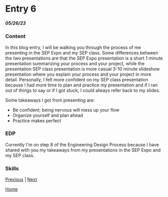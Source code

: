 # Entry 6
##### 05/26/23

### Content

In this blog entry, I will be walking you through the process of me presenting in the SEP Expo and my SEP class. Some differences between the two presentations are that the SEP Expo presentation is a short 1 minute presentation summarizing your process and your project, while the presentation SEP class presentation is more casual 3-10 minute slideshow presentation where you explain your process and your project in more detail. Personally, I felt more confident on my SEP class presentation because I had more time to plan and practice my presentation and if I ran out of things to say or if I got stuck, I could always refer back to my slides. 

Some takeaways I got from presenting are:

* Be confident; being nervous will mess up your flow
* Organize yourself and plan ahead
* Practice makes perfect

### EDP

Currently I'm on step 8 of the Engineering Design Process because I have shared with you my takeaways from my presentations in the SEP Expo and my SEP class.

### Skills



[Previous](entry05.md) | [Next](entry07.md)

[Home](../README.md)